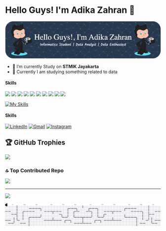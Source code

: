 # Hello Guys! I'm Adika Zahran 👋


![imgdika](img/img2.png)
<!--
**adikazahran/adikazahran** is a ✨ _special_ ✨ repository because its `README.md` (this file) appears on your GitHub profile.

Here are some ideas to get you started:

- 🔭 I’m currently working on ...
- 🌱 I’m currently learning ...
- 👯 I’m looking to collaborate on ...
- 🤔 I’m looking for help with ...
- 💬 Ask me about ...
- 📫 How to reach me: ...
- 😄 Pronouns: ...
- ⚡ Fun fact: ...
-->

- 🔭 I’m currently Study on **STMIK Jayakarta**
- 🌱 Currently I am studying something related to data

#### Skills

<img src="https://img.shields.io/badge/Python-FFD43B?style=for-the-badge&logo=python&logoColor=blue" /> <img src="https://img.shields.io/badge/Pandas-2C2D72?style=for-the-badge&logo=pandas&logoColor=white" /> <img src="https://img.shields.io/badge/Numpy-777BB4?style=for-the-badge&logo=numpy&logoColor=white" /> <img src="https://img.shields.io/badge/Keras-D00000?style=for-the-badge&logo=Keras&logoColor=white" /> <img src="https://img.shields.io/badge/Plotly-239120?style=for-the-badge&logo=plotly&logoColor=white" /> <img src="https://img.shields.io/badge/scikit_learn-F7931E?style=for-the-badge&logo=scikit-learn&logoColor=white" /> <img src="https://img.shields.io/badge/TensorFlow-FF6F00?style=for-the-badge&logo=TensorFlow&logoColor=white" /> <img src="https://img.shields.io/badge/HTML5-E34F26?style=for-the-badge&logo=html5&logoColor=white" /> <img src="https://img.shields.io/badge/CSS3-1572B6?style=for-the-badge&logo=css3&logoColor=white" /> <img src="https://img.shields.io/badge/Google%20Gemini-8E75B2?style=for-the-badge&logo=googlegemini&logoColor=white" />

[![My Skills](https://skillicons.dev/icons?i=gcp,discord,github,mysql,vscode&perline=8)](https://skillicons.dev)


#### Skills
[![LinkedIn](https://img.shields.io/badge/LinkedIn-0077B5?style=for-the-badge&logo=linkedin&logoColor=white)](https://www.linkedin.com/in/adika-zahran-12144524a/)
[![Gmail](https://img.shields.io/badge/Gmail-D14836?style=for-the-badge&logo=gmail&logoColor=white)](mailto:adikazhrn26@gmail.com)
[![Instagram](https://img.shields.io/badge/Instagram-E4405F?style=for-the-badge&logo=instagram&logoColor=white)](https://instagram.com/nrazhss_)


## 🏆 GitHub Trophies
![](https://github-profile-trophy.vercel.app/?username=adikazahran&theme=radical&no-frame=false&no-bg=true&margin-w=4)

### 🔝 Top Contributed Repo
![](https://github-contributor-stats.vercel.app/api?username=adikazahran&limit=5&theme=dark&combine_all_yearly_contributions=true)

---
[![](https://visitcount.itsvg.in/api?id=adikazahran&icon=0&color=0)](https://visitcount.itsvg.in)

<!-- Proudly created with GPRM ( https://gprm.itsvg.in ) -->


<picture>
  <source media="(prefers-color-scheme: dark)" srcset="https://raw.githubusercontent.com/adikazahran/adikazahran/output/pacman-contribution-graph-dark.svg">
  <source media="(prefers-color-scheme: light)" srcset="https://raw.githubusercontent.com/adikazahran/adikazahran/output/pacman-contribution-graph.svg">
  <img alt="pacman contribution graph" src="https://raw.githubusercontent.com/adikazahran/adikazahran/output/pacman-contribution-graph.svg">
</picture>

###
